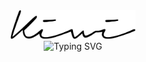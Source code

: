 
<center>
  <img src="./image/kiwi_strong.svg" width="200"/>
</center>

<center>
<!-- 
[![Typing SVG](https://readme-typing-svg.demolab.com?font=Oswald&weight=500&size=32&pause=1000&color=29F7A4&center=true&vCenter=true&width=500&height=100&lines=Hello%2C+I'm+Kiwi2333%F0%9F%A5%9D)](https://git.io/typing-svg) -->
<!-- 
[![Typing SVG](https://readme-typing-svg.demolab.com?font=Concert+One&size=32&pause=1000&color=8CBD18&center=true&vCenter=true&width=500&height=80&lines=Hello%2C+I'm+Kiwi2333+%F0%9F%A5%9D)]() -->
<a align="center"><img src="https://readme-typing-svg.demolab.com?font=Concert+One&size=32&pause=1000&color=8CBD18&center=true&vCenter=true&width=500&height=100&lines=Hello%2C+I'm+Kiwi2333+%F0%9F%A5%9D" alt="Typing SVG" /></a>
</center>
